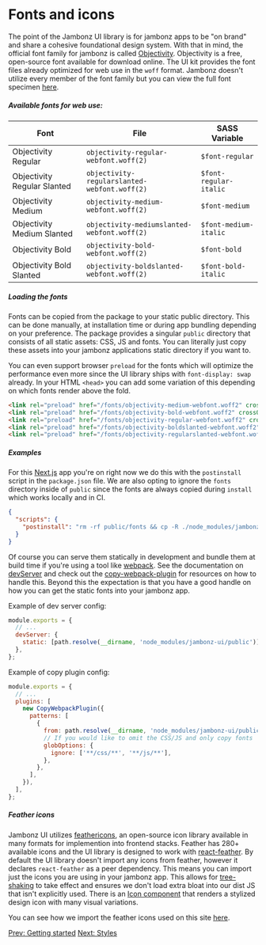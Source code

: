 # Fonts and icons

The point of the Jambonz UI library is for jambonz apps to be "on brand" and share a cohesive foundational design system. With that in mind, the official font family for jambonz is called [Objectivity](https://www.behance.net/gallery/60530395/Objectivity-Free-Font-Family). Objectivity is a free, open-source font available for download online. The UI kit provides the font files already optimized for web use in the `woff` format. Jambonz doesn't utilize every member of the font family but you can view the full font specimen [here](https://www.fontsquirrel.com/fonts/objectivity).

##### Available fonts for web use:

| Font | File | SASS Variable |
|------|------|---------------|
| Objectivity Regular | `objectivity-regular-webfont.woff(2)` | `$font-regular` |
| Objectivity Regular Slanted | `objectivity-regularslanted-webfont.woff(2)` | `$font-regular-italic` |
| Objectivity Medium | `objectivity-medium-webfont.woff(2)` | `$font-medium` |
| Objectivity Medium Slanted | `objectivity-mediumslanted-webfont.woff(2)` | `$font-medium-italic` |
| Objectivity Bold | `objectivity-bold-webfont.woff(2)` | `$font-bold` |
| Objectivity Bold Slanted | `objectivity-boldslanted-webfont.woff(2)` | `$font-bold-italic` |

##### Loading the fonts

Fonts can be copied from the package to your static public directory. This can be done manually, at installation time or during app bundling depending on your preference. The package provides a singular `public` directory that consists of all static assets: CSS, JS and fonts. You can literally just copy these assets into your jambonz applications static directory if you want to.

You can even support browser `preload` for the fonts which will optimize the performance even more since the UI library ships with `font-display: swap` already. In your HTML `<head>` you can add some variation of this depending on which fonts render above the fold.

```html
<link rel="preload" href="/fonts/objectivity-medium-webfont.woff2" crossOrigin="anonymous" as="font" type="font/woff" />
<link rel="preload" href="/fonts/objectivity-bold-webfont.woff2" crossOrigin="anonymous" as="font" type="font/woff" />
<link rel="preload" href="/fonts/objectivity-regular-webfont.woff2" crossOrigin="anonymous" as="font" type="font/woff" />
<link rel="preload" href="/fonts/objectivity-boldslanted-webfont.woff2" crossOrigin="anonymous" as="font" type="font/woff" />
<link rel="preload" href="/fonts/objectivity-regularslanted-webfont.woff2" crossOrigin="anonymous" as="font" type="font/woff" />
```

##### Examples

For this [Next.js](https://nextjs.org/) app you're on right now we do this with the `postinstall` script in the `package.json` file. We are also opting to ignore the `fonts` directory inside of `public` since the fonts are always copied during `install` which works locally and in CI.

```json
{
  "scripts": {
    "postinstall": "rm -rf public/fonts && cp -R ./node_modules/jambonz-ui/public/fonts ./public/fonts"
  }
}
```

Of course you can serve them statically in development and bundle them at build time if you're using a tool like [webpack](https://webpack.js.org/). See the documentation on [devServer](https://webpack.js.org/configuration/dev-server/#devserverstatic) and check out the [copy-webpack-plugin](https://www.npmjs.com/package/copy-webpack-plugin) for resources on how to handle this. Beyond this the expectation is that you have a good handle on how you can get the static fonts into your jambonz app.

Example of dev server config:

```js
module.exports = {
  // ...
  devServer: {
    static: [path.resolve(__dirname, 'node_modules/jambonz-ui/public')],
  },
};
```

Example of copy plugin config:

```js
module.exports = {
  // ...
  plugins: [
    new CopyWebpackPlugin({
      patterns: [
        {
          from: path.resolve(__dirname, 'node_modules/jambonz-ui/public'),
          // If you would like to omit the CSS/JS and only copy fonts
          globOptions: {
            ignore: ['**/css/**', '**/js/**'],
          },
        },
      ],
    }),
  ],
};
```

##### Feather icons

Jambonz UI utilizes [feathericons](https://feathericons.com/), an open-source icon library available in many formats for implemention into frontend stacks. Feather has 280+ available icons and the UI library is designed to work with [react-feather](https://github.com/feathericons/react-feather). By default the UI library doesn't import any icons from feather, however it declares `react-feather` as a peer dependency. This means you can import just the icons you are using in your jambonz app. This allows for [tree-shaking](https://developer.mozilla.org/en-US/docs/Glossary/Tree_shaking) to take effect and ensures we don't load extra bloat into our dist JS that isn't explicitly used. There is an [Icon component](/docs/jambonz-ui/components/) that renders a stylized design icon with many visual variations.

You can see how we import the feather icons used on this site [here](https://github.com/jambonz/next-static-site/blob/main/src/components/icons.js).

<p class="flex">
<a href="/docs/jambonz-ui/">Prev: Getting started</a>
<a href="/docs/jambonz-ui/styles/">Next: Styles</a>
</p>